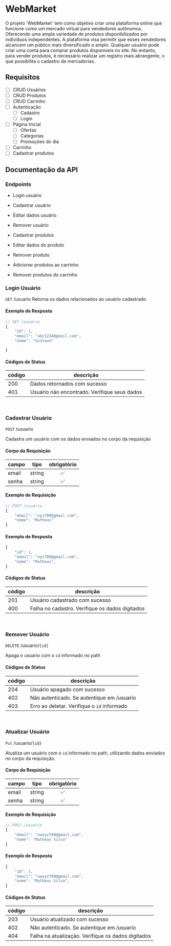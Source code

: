 # WebMarket

   O projeto 'WebMarket' tem como objetivo criar uma plataforma online que funcione como um mercado virtual para vendedores autônomos. Oferecendo uma ampla variedade de produtos disponibilizados por indivíduos independentes. A plataforma visa permitir que esses vendedores alcancem um público mais diversificado e amplo. 
    Qualquer usuário pode criar uma conta para comprar produtos disponíveis no site. No entanto, para vender produtos, é necessário realizar um registro mais abrangente, o que possibilita o cadastro de mercadorias.

## Requisitos

- [ ] CRUD Usuários
- [ ] CRUD Produtos
- [ ] CRUD Carrinho
- [ ] Autenticação
    - [ ] Cadastro
    - [ ] Login
- [ ] Página Inicial
    - [ ] Ofertas
    - [ ] Categorias
    - [ ] Promoções do dia
- [ ] Carrinho
- [ ] Cadastrar produtos

## Documentação da API

### Endpoints

- Login usuário
- Cadastrar usuário
- Editar dados usuário
- Remover usuário

- Cadastrar produtos
- Editar dados do produto
- Remover produto

- Adicionar produtos ao carrinho
- Remover produtos do carrinho

### Login Usuário

`GET` /usuario
Retorna os dados relacionados ao usuário cadastrado.

#### Exemplo de Resposta

```js
// GET /usuario
{
    "id": 1,
    "email": "abc1234@gmail.com",
    "nome": "Gustavo"

}
```

#### Códigos de Status

|código|descrição
|------|---------
|200| Dados retornados com sucesso
|401| Usuário não encontrado. Verifique seus dados
<br>

### Cadastrar Usuário

`POST` /usuario

Cadastra um usuário com os dados enviados no corpo da requisição

#### Corpo da Requisição
|campo|tipo|obrigatório
|-----|----|:-----------:
|email|string|✅
|senha|string|✅

#### Exemplo de Requisição

```js
// POST /usuario
{
    "email": "xyz789@gmail.com",
    "nome": "Matheus"
}
```

#### Exemplo de Resposta

```js
{
    "id": 1,
    "email": "xyz789@gmail.com",
    "nome": "Matheus",
}
```
#### Códigos de Status

|código|descrição
|------|---------
|201| Usuário cadastrado com sucesso
|400| Falha no cadastro. Verifique os dados digitados
<br>

### Remover Usuário

`DELETE` /usuario/`{id}`

Apaga o usuario com o `id` informado no path

#### Códigos de Status

|código|descrição
|------|---------
|204| Usuário apagado com sucesso
|402| Não autenticado. Se autentique em /usuario
|403| Erro ao deletar. Verifique o `id` informado
<br>

### Atualizar Usuário

`Put` /usuario/`{id}`

Atualiza um usuário com o `id` informado no path, utilizando dados enviados no corpo da requisição.

#### Corpo da Requisição
|campo|tipo|obrigatório
|-----|----|:-----------:
|email|string|✅
|senha|string|✅

#### Exemplo de Requisição

```js
// POST /usuario
{
    "email": "uwxyz789@gmail.com",
    "nome": "Matheus Silva"
}
```

#### Exemplo de Resposta

```js
{
    "id": 1,
    "email": "uwxyz789@gmail.com",
    "nome": "Matheus Silva",
}
```
#### Códigos de Status

|código|descrição
|------|---------
|203| Usuário atualizado com sucesso
|402| Não autenticado. Se autentique em /usuario
|404| Falha na atualização. Verifique os dados digitados

